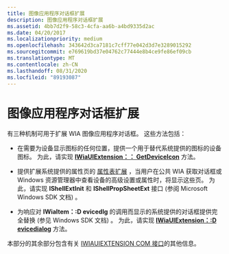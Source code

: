 ```yaml
---
title: 图像应用程序对话框扩展
description: 图像应用程序对话框扩展
ms.assetid: 4bb7d2f9-58c3-4cfa-aa6b-a4bd9335d2ac
ms.date: 04/20/2017
ms.localizationpriority: medium
ms.openlocfilehash: 343642d3ca7181c7cff77e042d3d7e3289015292
ms.sourcegitcommit: e769619bd37e04762c77444e8b4ce9fe86ef09cb
ms.translationtype: MT
ms.contentlocale: zh-CN
ms.lasthandoff: 08/31/2020
ms.locfileid: "89193087"
---
```

# <a name="image-application-dialog-extensions"></a>图像应用程序对话框扩展





有三种机制可用于扩展 WIA 图像应用程序对话框。 这些方法包括：

-   在需要为设备显示图标的任何位置，提供一个用于替代系统提供的图标的设备图标。 为此，请实现 [**IWiaUIExtension：： GetDeviceIcon**](/previous-versions/windows/hardware/drivers/ff545075(v=vs.85)) 方法。

-   提供扩展系统提供的属性页的 [属性表扩展](property-sheet-extensions.md) ，当用户在公共 WIA 获取对话框或 Windows 资源管理器中查看设备的高级设置或属性时，将显示这些页。 为此，请实现 **IShellExtInit** 和 **IShellPropSheetExt** 接口 (参阅 Microsoft Windows SDK 文档) 。

-   为响应对 **IWiaItem：:D evicedlg** 的调用而显示的系统提供的对话框提供完全替换 (参见 Windows SDK 文档) 。 为此，请实现 [**IWiaUIExtension：:D evicedialog**](/previous-versions/windows/hardware/drivers/ff545069(v=vs.85)) 方法。

本部分的其余部分包含有关 [IWIAUIEXTENSION COM 接口](iwiauiextension-com-interface.md)的其他信息。

 


